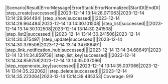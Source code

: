 |Scenario|Result|ErrorMessage|ErrorStack|ErrorNormalized|StartDt|EndDt|
|step_create|successed||||2023-12-14 13:14:28.071063|2023-12-14 13:14:29.964494|
|step_show|successed||||2023-12-14 13:14:29.964494|2023-12-14 13:14:30.101508|
|step_list|successed||||2023-12-14 13:14:30.102508|2023-12-14 13:14:30.241508|
|step_list2|successed||||2023-12-14 13:14:30.241508|2023-12-14 13:14:30.375497|
|step_update|successed||||2023-12-14 13:14:30.376508|2023-12-14 13:14:34.686491|
|step_link_notification_hub|successed||||2023-12-14 13:14:34.686491|2023-12-14 13:14:34.859758|
|step_list_key|successed||||2023-12-14 13:14:34.859758|2023-12-14 13:14:35.037066|
|step_regenerate_key|successed||||2023-12-14 13:14:35.037066|2023-12-14 13:14:35.222062|
|step_delete|successed||||2023-12-14 13:14:35.223064|2023-12-14 13:14:39.485353|
Coverage: 9/9
